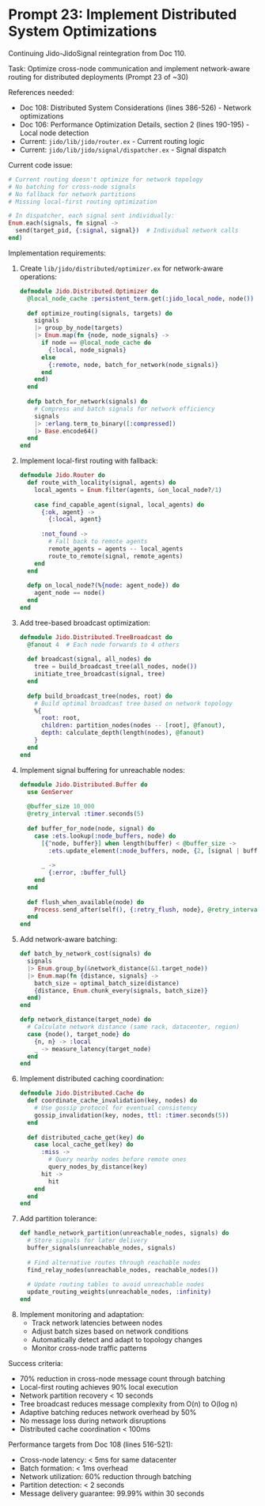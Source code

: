 # Prompt 23: Implement Distributed System Optimizations

Continuing Jido-JidoSignal reintegration from Doc 110.

Task: Optimize cross-node communication and implement network-aware routing for distributed deployments (Prompt 23 of ~30)

References needed:
- Doc 108: Distributed System Considerations (lines 386-526) - Network optimizations
- Doc 106: Performance Optimization Details, section 2 (lines 190-195) - Local node detection
- Current: `jido/lib/jido/router.ex` - Current routing logic
- Current: `jido/lib/jido/signal/dispatcher.ex` - Signal dispatch

Current code issue:
```elixir
# Current routing doesn't optimize for network topology
# No batching for cross-node signals
# No fallback for network partitions
# Missing local-first routing optimization

# In dispatcher, each signal sent individually:
Enum.each(signals, fn signal ->
  send(target_pid, {:signal, signal})  # Individual network calls
end)
```

Implementation requirements:
1. Create `lib/jido/distributed/optimizer.ex` for network-aware operations:
   ```elixir
   defmodule Jido.Distributed.Optimizer do
     @local_node_cache :persistent_term.get(:jido_local_node, node())
     
     def optimize_routing(signals, targets) do
       signals
       |> group_by_node(targets)
       |> Enum.map(fn {node, node_signals} ->
         if node == @local_node_cache do
           {:local, node_signals}
         else
           {:remote, node, batch_for_network(node_signals)}
         end
       end)
     end
     
     defp batch_for_network(signals) do
       # Compress and batch signals for network efficiency
       signals
       |> :erlang.term_to_binary([:compressed])
       |> Base.encode64()
     end
   end
   ```
2. Implement local-first routing with fallback:
   ```elixir
   defmodule Jido.Router do
     def route_with_locality(signal, agents) do
       local_agents = Enum.filter(agents, &on_local_node?/1)
       
       case find_capable_agent(signal, local_agents) do
         {:ok, agent} -> 
           {:local, agent}
           
         :not_found ->
           # Fall back to remote agents
           remote_agents = agents -- local_agents
           route_to_remote(signal, remote_agents)
       end
     end
     
     defp on_local_node?(%{node: agent_node}) do
       agent_node == node()
     end
   end
   ```
3. Add tree-based broadcast optimization:
   ```elixir
   defmodule Jido.Distributed.TreeBroadcast do
     @fanout 4  # Each node forwards to 4 others
     
     def broadcast(signal, all_nodes) do
       tree = build_broadcast_tree(all_nodes, node())
       initiate_tree_broadcast(signal, tree)
     end
     
     defp build_broadcast_tree(nodes, root) do
       # Build optimal broadcast tree based on network topology
       %{
         root: root,
         children: partition_nodes(nodes -- [root], @fanout),
         depth: calculate_depth(length(nodes), @fanout)
       }
     end
   end
   ```
4. Implement signal buffering for unreachable nodes:
   ```elixir
   defmodule Jido.Distributed.Buffer do
     use GenServer
     
     @buffer_size 10_000
     @retry_interval :timer.seconds(5)
     
     def buffer_for_node(node, signal) do
       case :ets.lookup(:node_buffers, node) do
         [{^node, buffer}] when length(buffer) < @buffer_size ->
           :ets.update_element(:node_buffers, node, {2, [signal | buffer]})
           
         _ ->
           {:error, :buffer_full}
       end
     end
     
     def flush_when_available(node) do
       Process.send_after(self(), {:retry_flush, node}, @retry_interval)
     end
   end
   ```
5. Add network-aware batching:
   ```elixir
   def batch_by_network_cost(signals) do
     signals
     |> Enum.group_by(&network_distance(&1.target_node))
     |> Enum.map(fn {distance, signals} ->
       batch_size = optimal_batch_size(distance)
       {distance, Enum.chunk_every(signals, batch_size)}
     end)
   end
   
   defp network_distance(target_node) do
     # Calculate network distance (same rack, datacenter, region)
     case {node(), target_node} do
       {n, n} -> :local
       _ -> measure_latency(target_node)
     end
   end
   ```
6. Implement distributed caching coordination:
   ```elixir
   defmodule Jido.Distributed.Cache do
     def coordinate_cache_invalidation(key, nodes) do
       # Use gossip protocol for eventual consistency
       gossip_invalidation(key, nodes, ttl: :timer.seconds(5))
     end
     
     def distributed_cache_get(key) do
       case local_cache_get(key) do
         :miss -> 
           # Query nearby nodes before remote ones
           query_nodes_by_distance(key)
         hit -> 
           hit
       end
     end
   end
   ```
7. Add partition tolerance:
   ```elixir
   def handle_network_partition(unreachable_nodes, signals) do
     # Store signals for later delivery
     buffer_signals(unreachable_nodes, signals)
     
     # Find alternative routes through reachable nodes
     find_relay_nodes(unreachable_nodes, reachable_nodes())
     
     # Update routing tables to avoid unreachable nodes
     update_routing_weights(unreachable_nodes, :infinity)
   end
   ```
8. Implement monitoring and adaptation:
   - Track network latencies between nodes
   - Adjust batch sizes based on network conditions
   - Automatically detect and adapt to topology changes
   - Monitor cross-node traffic patterns

Success criteria:
- 70% reduction in cross-node message count through batching
- Local-first routing achieves 90% local execution
- Network partition recovery < 10 seconds
- Tree broadcast reduces message complexity from O(n) to O(log n)
- Adaptive batching reduces network overhead by 50%
- No message loss during network disruptions
- Distributed cache coordination < 100ms

Performance targets from Doc 108 (lines 516-521):
- Cross-node latency: < 5ms for same datacenter
- Batch formation: < 1ms overhead
- Network utilization: 60% reduction through batching
- Partition detection: < 2 seconds
- Message delivery guarantee: 99.99% within 30 seconds